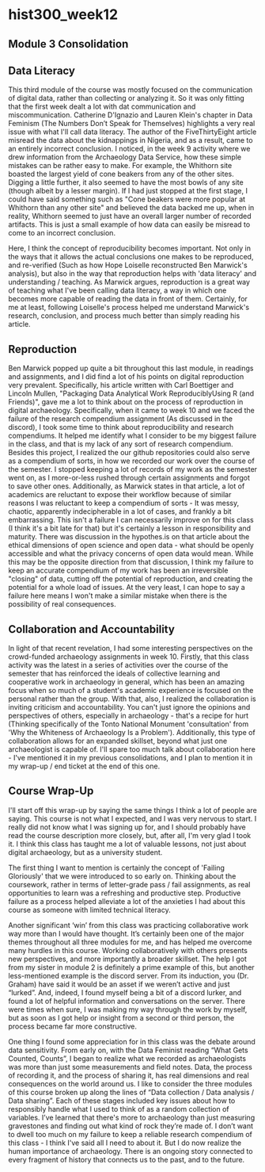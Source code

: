 # hist300_week12

## Module 3 Consolidation

## Data Literacy

This third module of the course was mostly focused on the communication of digital data, rather than collecting or analyzing it. So it was only fitting that the first week dealt a lot with dat communication and miscommunication. Catherine D'Ignazio and Lauren Klein's chapter in Data Feminism (The Numbers Don’t Speak for Themselves) highlights a very real issue with what I'll call data literacy. The author of the FiveThirtyEight article misread the data about the kidnappings in Nigeria, and as a result, came to an entirely incorrect conclusion. I noticed, in the week 9 activity where we drew information from the Archaeology Data Service, how these simple mistakes can be rather easy to make. For example, the Whithorn site boasted the largest yield of cone beakers from any of the other sites. Digging a little further, it also seemed to have the most bowls of any site (though albeit by a lesser margin). If I had just stopped at the first stage, I could have said something such as "Cone beakers were more popular at Whithorn than any other site" and believed the data backed me up, when in reality, Whithorn seemed to just have an overall larger number of recorded artifacts. This is just a small example of how data can easily be misread to come to an incorrect conclusion.

Here, I think the concept of reproducibility becomes important. Not only in the ways that it allows the actual conclusions one makes to be reproduced, and re-verified (Such as how Hope Loiselle reconstructed Ben Marwick's analysis), but also in the way that reproduction helps with 'data literacy' and understanding / teaching. As Marwick argues, reproduction is a great way of teaching what I've been calling data literacy, a way in which one becomes more capable of reading the data in front of them. Certainly, for me at least, following Loiselle's process helped me understand Marwick's research, conclusion, and process much better than simply reading his article. 

## Reproduction

Ben Marwick popped up quite a bit throughout this last module, in readings and assignments, and I did find a lot of his points on digital reproduction very prevalent. Specifically, his article written with Carl Boettiger and Lincoln Mullen, "Packaging Data Analytical Work ReproduciblyUsing R (and Friends)", gave me a lot to think about on the process of reproduction in digital archaeology. Specifically, when it came to week 10 and we faced the failure of the research compendium assignment (As discussed in the discord), I took some time to think about reproducibility and research compendiums. It helped me identify what I consider to be my biggest failure in the class, and that is my lack of any sort of research compendium. Besides this project, I realized the our github repositories could also serve as a compendium of sorts, in how we recorded our work over the course of the semester. I stopped keeping a lot of records of my work as the semester went on, as I more-or-less rushed through certain assignments and forgot to save other ones. Additionally, as Marwick states in that article, a lot of academics are reluctant to expose their workflow because of similar reasons I was reluctant to keep a compendium of sorts - It was messy, chaotic, apparently indecipherable in a lot of cases, and frankly a bit embarrassing. This isn't a failure I can necessarily improve on for this class (I think it's a bit late for that) but it's certainly a lesson in responsibility and maturity. There was discussion in the hypothes.is on that article about the ethical dimensions of open science and open data - what should be openly accessible and what the privacy concerns of open data would mean. While this may be the opposite direction from that discussion, I think my failure to keep an accurate compendium of my work has been an irreversible "closing" of data, cutting off the potential of reproduction, and creating the potential for a whole load of issues. At the very least, I can hope to say a failure here means I won't make a similar mistake when there is the possibility of real consequences.

## Collaboration and Accountability

In light of that recent revelation, I had some interesting perspectives on the crowd-funded archaeology assignments in week 10. Firstly, that this class activity was the latest in a series of activities over the course of the semester that has reinforced the ideals of collective learning and cooperative work in archaeology in general, which has been an amazing focus when so much of a student's academic experience is focused on the personal rather than the group. With that, also, I realized the collaboration is inviting criticism and accountability. You can't just ignore the opinions and perspectives of others, especially in archaeology - that's a recipe for hurt (Thinking specifically of the Tonto National Monument 'consultation' from 'Why the Whiteness of Archaeology Is a Problem'). Additionally, this type of collaboration allows for an expanded skillset, beyond what just one archaeologist is capable of. I'll spare too much talk about collaboration here - I've mentioned it in my previous consolidations, and I plan to mention it in my wrap-up / end ticket at the end of this one.

## Course Wrap-Up

I'll start off this wrap-up by saying the same things I think a lot of people are saying. This course is not what I expected, and I was very nervous to start. I really did not know what I was signing up for, and I should probably have read the course description more closely, but, after all, I'm very glad I took it. I think this class has taught me a lot of valuable lessons, not just about digital archaeology, but as a university student.

The first thing I want to mention is certainly the concept of 'Failing Gloriously' that we were introduced to so early on. Thinking about the coursework, rather in terms of letter-grade pass / fail assignments, as real opportunities to learn was a refreshing and productive step. Productive failure as a process helped alleviate a lot of the anxieties I had about this course as someone with limited technical literacy.

Another significant ‘win’ from this class was practicing collaborative work way more than I would have thought. It’s certainly been one of the major themes throughout all three modules for me, and has helped me overcome many hurdles in this course. Working collaboratively with others presents new perspectives, and more importantly a broader skillset. The help I got from my sister in module 2 is definitely a prime example of this, but another less-mentioned example is the discord server. From its induction, you (Dr. Graham) have said it would be an asset if we weren’t active and just “lurked”. And, indeed, I found myself being a bit of a discord lurker, and found a lot of helpful information and conversations on the server. There were times when sure, I was making my way through the work by myself, but as soon as I got help or insight from a second or third person, the process became far more constructive.

One thing I found some appreciation for in this class was the debate around data sensitivity. From early on, with the Data Feminist reading “What Gets Counted, Counts”, I began to realize what we recorded as archaeologists was more than just some measurements and field notes. Data, the process of recording it, and the process of sharing it, has real dimensions and real consequences on the world around us. I like to consider the three modules of this course broken up along the lines of “Data collection / Data analysis / Data sharing”. Each of these stages included key issues about how to responsibly handle what I used to think of as a random collection of variables. I’ve learned that there's more to archaeology than just measuring gravestones and finding out what kind of rock they’re made of. I don’t want to dwell too much on my failure to keep a reliable research compendium of this class - I think I've said all I need to about it. But I do now realize the human importance of archaeology. There is an ongoing story connected to every fragment of history that connects us to the past, and to the future.
